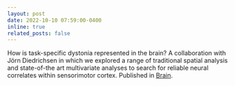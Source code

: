 ```yaml
---
layout: post
date: 2022-10-10 07:59:00-0400
inline: true
related_posts: false
---
```


How is task-specific dystonia represented in the brain?  A collaboration with Jörn Diedrichsen in which we explored a range of traditional spatial analysis and state-of-the art multivariate analyses to search for reliable neural correlates within sensorimotor cortex.  Published in [Brain](https://academic.oup.com/brain/article/146/4/1511/6726536).

